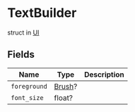 # TextBuilder
struct in [UI](../UI.md)

## Fields
| Name | Type | Description |
|---|---|---|
| `foreground` | [Brush](../UI/Brush.md)? |  |
| `font_size` | float? |  |
